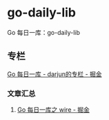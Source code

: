 # go-daily-lib
Go 每日一库：go-daily-lib

## 专栏

[Go 每日一库 - darjun的专栏 - 掘金](https://juejin.cn/column/6968613276896722951)


### 文章汇总

1. [Go 每日一库之 wire - 掘金](https://juejin.cn/post/6844904079970271245)
